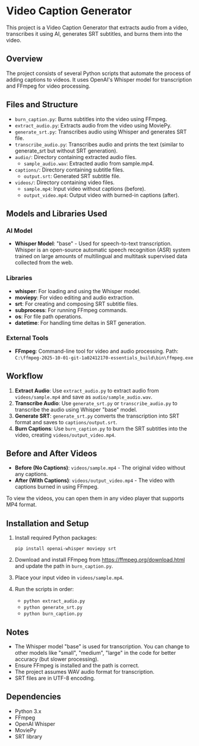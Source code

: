 # Video Caption Generator

This project is a Video Caption Generator that extracts audio from a video, transcribes it using AI, generates SRT subtitles, and burns them into the video.

## Overview

The project consists of several Python scripts that automate the process of adding captions to videos. It uses OpenAI's Whisper model for transcription and FFmpeg for video processing.

## Files and Structure

- `burn_caption.py`: Burns subtitles into the video using FFmpeg.
- `extract_audio.py`: Extracts audio from the video using MoviePy.
- `generate_srt.py`: Transcribes audio using Whisper and generates SRT file.
- `transcribe_audio.py`: Transcribes audio and prints the text (similar to generate_srt but without SRT generation).
- `audio/`: Directory containing extracted audio files.
  - `sample_audio.wav`: Extracted audio from sample.mp4.
- `captions/`: Directory containing subtitle files.
  - `output.srt`: Generated SRT subtitle file.
- `videos/`: Directory containing video files.
  - `sample.mp4`: Input video without captions (before).
  - `output_video.mp4`: Output video with burned-in captions (after).

## Models and Libraries Used

### AI Model
- **Whisper Model**: "base" - Used for speech-to-text transcription. Whisper is an open-source automatic speech recognition (ASR) system trained on large amounts of multilingual and multitask supervised data collected from the web.

### Libraries
- **whisper**: For loading and using the Whisper model.
- **moviepy**: For video editing and audio extraction.
- **srt**: For creating and composing SRT subtitle files.
- **subprocess**: For running FFmpeg commands.
- **os**: For file path operations.
- **datetime**: For handling time deltas in SRT generation.

### External Tools
- **FFmpeg**: Command-line tool for video and audio processing. Path: `C:\ffmpeg-2025-10-01-git-1a02412170-essentials_build\bin\ffmpeg.exe`

## Workflow

1. **Extract Audio**: Use `extract_audio.py` to extract audio from `videos/sample.mp4` and save as `audio/sample_audio.wav`.
2. **Transcribe Audio**: Use `generate_srt.py` or `transcribe_audio.py` to transcribe the audio using Whisper "base" model.
3. **Generate SRT**: `generate_srt.py` converts the transcription into SRT format and saves to `captions/output.srt`.
4. **Burn Captions**: Use `burn_caption.py` to burn the SRT subtitles into the video, creating `videos/output_video.mp4`.

## Before and After Videos

- **Before (No Captions)**: `videos/sample.mp4` - The original video without any captions.
- **After (With Captions)**: `videos/output_video.mp4` - The video with captions burned in using FFmpeg.

To view the videos, you can open them in any video player that supports MP4 format.

## Installation and Setup

1. Install required Python packages:
   ```
   pip install openai-whisper moviepy srt
   ```

2. Download and install FFmpeg from https://ffmpeg.org/download.html and update the path in `burn_caption.py`.

3. Place your input video in `videos/sample.mp4`.

4. Run the scripts in order:
   - `python extract_audio.py`
   - `python generate_srt.py`
   - `python burn_caption.py`

## Notes

- The Whisper model "base" is used for transcription. You can change to other models like "small", "medium", "large" in the code for better accuracy (but slower processing).
- Ensure FFmpeg is installed and the path is correct.
- The project assumes WAV audio format for transcription.
- SRT files are in UTF-8 encoding.

## Dependencies

- Python 3.x
- FFmpeg
- OpenAI Whisper
- MoviePy
- SRT library